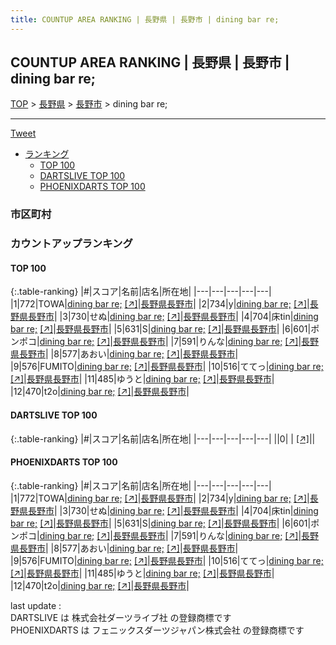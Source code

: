```yaml
---
title: COUNTUP AREA RANKING | 長野県 | 長野市 | dining bar re;
---
```

## COUNTUP AREA RANKING | 長野県 | 長野市 | dining bar re;

[TOP](/darts/rank/) > [長野県](/darts/rank/長野県/) > [長野市](/darts/rank/長野県/長野市/) > dining bar re;

___

<a href="https://twitter.com/share?ref_src=twsrc%5Etfw" data-text="COUNTUP AREA RANKING | 長野県長野市dining bar re;" class="twitter-share-button" data-hashtags="DARTSLIVE,PHOENIXDARTS,darts,ダーツ" data-show-count="false">Tweet</a>

* [ランキング](#カウントアップランキング)
    * [TOP 100](#top-100)
    * [DARTSLIVE TOP 100](#dartslive-top-100)
    * [PHOENIXDARTS TOP 100](#phoenixdarts-top-100)

### 市区町村

<ul>

</ul>

### カウントアップランキング

#### TOP 100



{:.table-ranking}
|#|スコア|名前|店名|所在地|
|---|---|---|---|---|
|1|772|<span class="rank-name-pd">TOWA</span>|<a href="/darts/rank/shops/93590.html">dining bar re;</a> <a href="https://vs.phoenixdarts.com/jp/shop/shopDetailInfo/s_93590?s_seq=93590">[↗]</a>|<a href="/darts/rank/長野県/長野市">長野県長野市</a>|
|2|734|<span class="rank-name-pd">y</span>|<a href="/darts/rank/shops/93590.html">dining bar re;</a> <a href="https://vs.phoenixdarts.com/jp/shop/shopDetailInfo/s_93590?s_seq=93590">[↗]</a>|<a href="/darts/rank/長野県/長野市">長野県長野市</a>|
|3|730|<span class="rank-name-pd">せぬ</span>|<a href="/darts/rank/shops/93590.html">dining bar re;</a> <a href="https://vs.phoenixdarts.com/jp/shop/shopDetailInfo/s_93590?s_seq=93590">[↗]</a>|<a href="/darts/rank/長野県/長野市">長野県長野市</a>|
|4|704|<span class="rank-name-pd">床tin</span>|<a href="/darts/rank/shops/93590.html">dining bar re;</a> <a href="https://vs.phoenixdarts.com/jp/shop/shopDetailInfo/s_93590?s_seq=93590">[↗]</a>|<a href="/darts/rank/長野県/長野市">長野県長野市</a>|
|5|631|<span class="rank-name-pd">S</span>|<a href="/darts/rank/shops/93590.html">dining bar re;</a> <a href="https://vs.phoenixdarts.com/jp/shop/shopDetailInfo/s_93590?s_seq=93590">[↗]</a>|<a href="/darts/rank/長野県/長野市">長野県長野市</a>|
|6|601|<span class="rank-name-pd">ポンポコ</span>|<a href="/darts/rank/shops/93590.html">dining bar re;</a> <a href="https://vs.phoenixdarts.com/jp/shop/shopDetailInfo/s_93590?s_seq=93590">[↗]</a>|<a href="/darts/rank/長野県/長野市">長野県長野市</a>|
|7|591|<span class="rank-name-pd">りんな</span>|<a href="/darts/rank/shops/93590.html">dining bar re;</a> <a href="https://vs.phoenixdarts.com/jp/shop/shopDetailInfo/s_93590?s_seq=93590">[↗]</a>|<a href="/darts/rank/長野県/長野市">長野県長野市</a>|
|8|577|<span class="rank-name-pd">あおい</span>|<a href="/darts/rank/shops/93590.html">dining bar re;</a> <a href="https://vs.phoenixdarts.com/jp/shop/shopDetailInfo/s_93590?s_seq=93590">[↗]</a>|<a href="/darts/rank/長野県/長野市">長野県長野市</a>|
|9|576|<span class="rank-name-pd">FUMITO</span>|<a href="/darts/rank/shops/93590.html">dining bar re;</a> <a href="https://vs.phoenixdarts.com/jp/shop/shopDetailInfo/s_93590?s_seq=93590">[↗]</a>|<a href="/darts/rank/長野県/長野市">長野県長野市</a>|
|10|516|<span class="rank-name-pd">ててっ</span>|<a href="/darts/rank/shops/93590.html">dining bar re;</a> <a href="https://vs.phoenixdarts.com/jp/shop/shopDetailInfo/s_93590?s_seq=93590">[↗]</a>|<a href="/darts/rank/長野県/長野市">長野県長野市</a>|
|11|485|<span class="rank-name-pd">ゆうと</span>|<a href="/darts/rank/shops/93590.html">dining bar re;</a> <a href="https://vs.phoenixdarts.com/jp/shop/shopDetailInfo/s_93590?s_seq=93590">[↗]</a>|<a href="/darts/rank/長野県/長野市">長野県長野市</a>|
|12|470|<span class="rank-name-pd">t2o</span>|<a href="/darts/rank/shops/93590.html">dining bar re;</a> <a href="https://vs.phoenixdarts.com/jp/shop/shopDetailInfo/s_93590?s_seq=93590">[↗]</a>|<a href="/darts/rank/長野県/長野市">長野県長野市</a>|


#### DARTSLIVE TOP 100



{:.table-ranking}
|#|スコア|名前|店名|所在地|
|---|---|---|---|---|
||0|<span class="rank-name-dl"> </span>|<a href="/darts/rank/shops/.html"></a> <a href="">[↗]</a>|<a href="/darts/rank//"></a>|


#### PHOENIXDARTS TOP 100



{:.table-ranking}
|#|スコア|名前|店名|所在地|
|---|---|---|---|---|
|1|772|<span class="rank-name-pd">TOWA</span>|<a href="/darts/rank/shops/93590.html">dining bar re;</a> <a href="https://vs.phoenixdarts.com/jp/shop/shopDetailInfo/s_93590?s_seq=93590">[↗]</a>|<a href="/darts/rank/長野県/長野市">長野県長野市</a>|
|2|734|<span class="rank-name-pd">y</span>|<a href="/darts/rank/shops/93590.html">dining bar re;</a> <a href="https://vs.phoenixdarts.com/jp/shop/shopDetailInfo/s_93590?s_seq=93590">[↗]</a>|<a href="/darts/rank/長野県/長野市">長野県長野市</a>|
|3|730|<span class="rank-name-pd">せぬ</span>|<a href="/darts/rank/shops/93590.html">dining bar re;</a> <a href="https://vs.phoenixdarts.com/jp/shop/shopDetailInfo/s_93590?s_seq=93590">[↗]</a>|<a href="/darts/rank/長野県/長野市">長野県長野市</a>|
|4|704|<span class="rank-name-pd">床tin</span>|<a href="/darts/rank/shops/93590.html">dining bar re;</a> <a href="https://vs.phoenixdarts.com/jp/shop/shopDetailInfo/s_93590?s_seq=93590">[↗]</a>|<a href="/darts/rank/長野県/長野市">長野県長野市</a>|
|5|631|<span class="rank-name-pd">S</span>|<a href="/darts/rank/shops/93590.html">dining bar re;</a> <a href="https://vs.phoenixdarts.com/jp/shop/shopDetailInfo/s_93590?s_seq=93590">[↗]</a>|<a href="/darts/rank/長野県/長野市">長野県長野市</a>|
|6|601|<span class="rank-name-pd">ポンポコ</span>|<a href="/darts/rank/shops/93590.html">dining bar re;</a> <a href="https://vs.phoenixdarts.com/jp/shop/shopDetailInfo/s_93590?s_seq=93590">[↗]</a>|<a href="/darts/rank/長野県/長野市">長野県長野市</a>|
|7|591|<span class="rank-name-pd">りんな</span>|<a href="/darts/rank/shops/93590.html">dining bar re;</a> <a href="https://vs.phoenixdarts.com/jp/shop/shopDetailInfo/s_93590?s_seq=93590">[↗]</a>|<a href="/darts/rank/長野県/長野市">長野県長野市</a>|
|8|577|<span class="rank-name-pd">あおい</span>|<a href="/darts/rank/shops/93590.html">dining bar re;</a> <a href="https://vs.phoenixdarts.com/jp/shop/shopDetailInfo/s_93590?s_seq=93590">[↗]</a>|<a href="/darts/rank/長野県/長野市">長野県長野市</a>|
|9|576|<span class="rank-name-pd">FUMITO</span>|<a href="/darts/rank/shops/93590.html">dining bar re;</a> <a href="https://vs.phoenixdarts.com/jp/shop/shopDetailInfo/s_93590?s_seq=93590">[↗]</a>|<a href="/darts/rank/長野県/長野市">長野県長野市</a>|
|10|516|<span class="rank-name-pd">ててっ</span>|<a href="/darts/rank/shops/93590.html">dining bar re;</a> <a href="https://vs.phoenixdarts.com/jp/shop/shopDetailInfo/s_93590?s_seq=93590">[↗]</a>|<a href="/darts/rank/長野県/長野市">長野県長野市</a>|
|11|485|<span class="rank-name-pd">ゆうと</span>|<a href="/darts/rank/shops/93590.html">dining bar re;</a> <a href="https://vs.phoenixdarts.com/jp/shop/shopDetailInfo/s_93590?s_seq=93590">[↗]</a>|<a href="/darts/rank/長野県/長野市">長野県長野市</a>|
|12|470|<span class="rank-name-pd">t2o</span>|<a href="/darts/rank/shops/93590.html">dining bar re;</a> <a href="https://vs.phoenixdarts.com/jp/shop/shopDetailInfo/s_93590?s_seq=93590">[↗]</a>|<a href="/darts/rank/長野県/長野市">長野県長野市</a>|


<div class="footer border-top border-gray-light mt-5 pt-3 text-right text-gray">
    last update : <span style="font-weight: italic" id="foot_last_modified"></span><br />
    DARTSLIVE は 株式会社ダーツライブ社 の登録商標です<br />
    PHOENIXDARTS は フェニックスダーツジャパン株式会社 の登録商標です<br />
</div>

<script src="https://cdnjs.cloudflare.com/ajax/libs/jquery.tablesorter/2.31.3/js/jquery.tablesorter.min.js" integrity="sha512-qzgd5cYSZcosqpzpn7zF2ZId8f/8CHmFKZ8j7mU4OUXTNRd5g+ZHBPsgKEwoqxCtdQvExE5LprwwPAgoicguNg==" crossorigin="anonymous" referrerpolicy="no-referrer"></script>
<link rel="stylesheet" href="https://cdnjs.cloudflare.com/ajax/libs/jquery.tablesorter/2.31.3/css/theme.default.min.css" integrity="sha512-wghhOJkjQX0Lh3NSWvNKeZ0ZpNn+SPVXX1Qyc9OCaogADktxrBiBdKGDoqVUOyhStvMBmJQ8ZdMHiR3wuEq8+w==" crossorigin="anonymous" referrerpolicy="no-referrer" />
<script>
$(function() {
    $(".table-ranking").tablesorter({sortList:[[0, 0]]});
    $("#foot_last_modified").text(formatDate(new Date(document.lastModified), 'yyyy-MM-dd HH:mm:ss'));
});
</script>

<script async src="https://platform.twitter.com/widgets.js" charset="utf-8"></script>